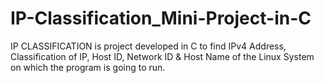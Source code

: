 # IP-Classification_Mini-Project-in-C

IP CLASSIFICATION is project developed in C to find IPv4 Address, Classification of IP, Host ID, Network ID & Host Name of the Linux System on which the program is going to run.
